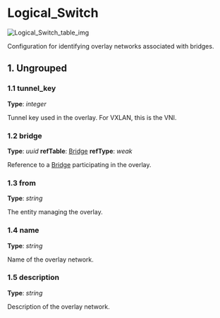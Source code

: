 # Logical_Switch

![Logical_Switch_table_img](http://www.plantuml.com/plantuml/img/0Gq1ylv0StHXSdHrRMmAS65ZQs5dPI0YKczlT21KOM9iPNCY87iAOsnXStCWJ6zdQMDXR5zJTsbqOsWAVGfqRsTbT6XbSY1x2cDiONDp849oQMHdPGfz2anlPsbZOMnVKtTfT6De82vaBZuWGd9fP6Tb2cXfP6KWOsboOsnb2cXfP6KWRMLjOcLoSmfpQsbkS65oOMqWRMzkRsDeSczjPI1qSdLb2cnbPsLkP21oQMTeT0fZRsvqQMvrRtCWR6bkPI0j83nYFdDqSczkPpmlOZuWScLcPN9bRcDb2cHlT7HbP21iQMvb82qWF6a-TsLXQpmlQJuWScLcPN9bRcDb2cLkP6nbPsLkP0f0PMvaTMri)

Configuration for identifying overlay networks associated with bridges.

## 1. Ungrouped

### 1.1 tunnel_key

**Type**: _integer_

Tunnel key used in the overlay. For VXLAN, this is the VNI.

### 1.2 bridge

**Type**: _uuid_ **refTable**: [Bridge](bridge.html) **refType**: _weak_



Reference to a [Bridge](bridge.html) participating in the overlay.

### 1.3 from

**Type**: _string_

The entity managing the overlay.

### 1.4 name

**Type**: _string_

Name of the overlay network.

### 1.5 description

**Type**: _string_

Description of the overlay network.

